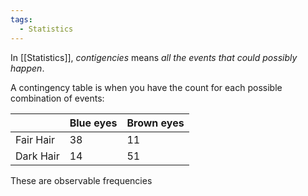 ```yaml
---
tags:
  - Statistics
---
```

In [[Statistics]], *contigencies* means *all the events that could possibly happen*.

A contingency table is when you have the count for each possible combination of events:

|           | Blue eyes | Brown eyes |
| --------- | --------- | ---------- |
| Fair Hair | 38        | 11         |
| Dark Hair | 14        | 51         |

These are observable frequencies
